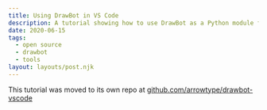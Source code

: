 ```yaml
---
title: Using DrawBot in VS Code
description: A tutorial showing how to use DrawBot as a Python module for coding in an external text editor
date: 2020-06-15
tags:
  - open source
  - drawbot
  - tools
layout: layouts/post.njk
---
```


This tutorial was moved to its own repo at [github.com/arrowtype/drawbot-vscode](https://github.com/arrowtype/drawbot-vscode)
